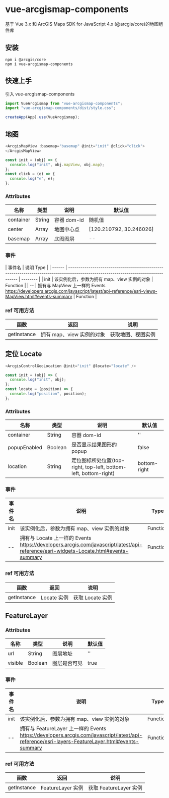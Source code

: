 # vue-arcgismap-components

基于 Vue 3.x 和 ArcGIS Maps SDK for JavaScript 4.x (@arcgis/core)的地图组件库

## 安装

```
npm i @arcgis/core
npm i vue-arcgismap-components
```

## 快速上手

引入 vue-arcgismap-components

```javascript
import VueArcgismap from "vue-arcgismap-components";
import "vue-arcgismap-components/dist/style.css";

createApp(App).use(VueArcgismap);
```

## 地图

```js
<ArcgisMapView :basemap="basemap" @init="init" @click="click">
</ArcgisMapView>

const init = (obj) => {
  console.log("init", obj.mapView, obj.map);
};
const click = (e) => {
  console.log("e", e);
};
```

### Attributes

| 名称      | 类型   | 说明        | 默认值                  |
| --------- | ------ | ----------- | ----------------------- |
| container | String | 容器 dom-id | 随机值                  |
| center    | Array  | 地图中心点  | [120.210792, 30.246026] |
| basemap   | Array  | 底图图层    | --                      |

### 事件

| 事件名 | 说明 Type                                                                                                                           |
| ------ | ----------------------------------------------------------------------------------------------------------------------------------- | -------- |
| init   | 该实例化后，参数为拥有 map、view 实例的对象                                                                                         | Function |
| --     | 拥有与 MapView 上一样的 Events https://developers.arcgis.com/javascript/latest/api-reference/esri-views-MapView.html#events-summary | Function |

### ref 可用方法

| 函数        | 返回                      | 说明               |
| ----------- | ------------------------- | ------------------ |
| getInstance | 拥有 map、view 实例的对象 | 获取地图、视图实例 |

## 定位 Locate

```js
<ArcgisControlGeoLocation @init="init" @locate="locate" />

const init = (obj) => {
  console.log("init", obj);
};
const locate = (position) => {
  console.log("position", position);
};
```

### Attributes

| 名称         | 类型    | 说明                                                             | 默认值       |
| ------------ | ------- | ---------------------------------------------------------------- | ------------ |
| container    | String  | 容器 dom-id                                                      | ''           |
| popupEnabled | Boolean | 是否显示结果图形的 popup                                         | false        |
| location     | String  | 定位图标所处位置(top-right, top-left, bottom-left, bottom-right) | bottom-right |

### 事件

| 事件名 | 说明                                                                                                                                | Type     |
| ------ | ----------------------------------------------------------------------------------------------------------------------------------- | -------- |
| init   | 该实例化后，参数为拥有 map、view 实例的对象                                                                                         | Function |
| --     | 拥有与 Locate 上一样的 Events https://developers.arcgis.com/javascript/latest/api-reference/esri-widgets-Locate.html#events-summary | Function |

### ref 可用方法

| 函数        | 返回        | 说明             |
| ----------- | ----------- | ---------------- |
| getInstance | Locate 实例 | 获取 Locate 实例 |

## FeatureLayer

### Attributes

| 名称    | 类型    | 说明         | 默认值 |
| ------- | ------- | ------------ | ------ |
| url     | String  | 图层地址     | ''     |
| visible | Boolean | 图层是否可见 | true   |

### 事件

| 事件名 | 说明                                                                                                                                           | Type     |
| ------ | ---------------------------------------------------------------------------------------------------------------------------------------------- | -------- |
| init   | 该实例化后，参数为拥有 map、view 实例的对象                                                                                                    | Function |
| --     | 拥有与 FeatureLayer 上一样的 Events https://developers.arcgis.com/javascript/latest/api-reference/esri-layers-FeatureLayer.html#events-summary | Function |

### ref 可用方法

| 函数        | 返回              | 说明                   |
| ----------- | ----------------- | ---------------------- |
| getInstance | FeatureLayer 实例 | 获取 FeatureLayer 实例 |
